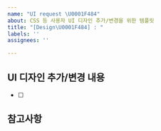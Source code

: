 ```yaml
---
name: "UI request \U0001F484"
about: CSS 등 사용자 UI 디자인 추가/변경을 위한 템플릿
title: "[Design\U0001F484] : "
labels: ''
assignees: ''

---
```


## UI 디자인 추가/변경 내용
- [ ] 

## 참고사항
